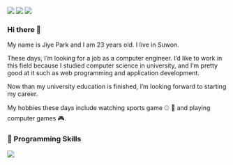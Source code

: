 <a href="https://www.instagram.com/lunapark_0.0/" target="_blank"><img src="https://img.shields.io/badge/lunapark_0.0-E4405F?style=for-the-badge&logo=Instagram&logoColor=FFFFFF"/></a>
<a href="https://blog.naver.com/parkji3618" target="_blank"><img src="https://img.shields.io/badge/parkji3618-03C75A?style=for-the-badge&logo=Naver&logoColor=FFFFFF"/></a>
<a href="https://velog.io/@luna7182" target="_blank"><img src="https://img.shields.io/badge/luanpark.log-20C997?style=for-the-badge&logo=Velog&logoColor=FFFFFF"/></a>

### Hi there 👋

My name is Jiye Park and I am 23 years old. I live in Suwon.

These days, I’m looking for a job as a computer engineer. I’d like to work in this field because I studied computer science in university, and I’m pretty good at it such as web programming and application development. 

Now than my university education is finished, I’m looking forward to starting my career.

My hobbies these days include watching sports game ⚾ 🏐 and playing computer games 🎮.

### 🦾 Programming Skills

<img src="https://img.shields.io/badge/Android-3DDC84?style=for-the-badge&logo=Android&logoColor=FFFFFF"/>

<!--![parkjiye's GitHub stats](https://github-readme-stats.vercel.app/api?username=parkjiye&show_icons=true&theme=radical)-->

<!--
**parkjiye/parkjiye** is a ✨ _special_ ✨ repository because its `README.md` (this file) appears on your GitHub profile.

Here are some ideas to get you started:

- 🔭 I’m currently working on ...
- 🌱 I’m currently learning ...
- 👯 I’m looking to collaborate on ...
- 🤔 I’m looking for help with ...
- 💬 Ask me about ...
- 📫 How to reach me: ...
- 😄 Pronouns: ...
- ⚡ Fun fact: ...
-->
